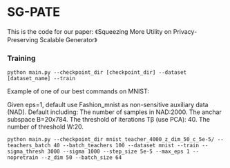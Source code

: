 # SG-PATE
This is the code for our paper:
《Squeezing More Utility on Privacy-Preserving Scalable Generator》
### Training 

```shell script
python main.py --checkpoint_dir [checkpoint_dir] --dataset [dataset_name] --train
```

Example of one of our best commands on MNIST:

Given eps=1, default use Fashion_mnist as  non-sensitive auxiliary data (NAD).
Default 
including:
  The number of samples in NAD:2000.
  The anchar subspace B=20x784.
  The threshold of iterations Tβ (use PCA): 40.
  The number of  threshold W:20.
  

```shell script
python main.py --checkpoint_dir mnist_teacher_4000_z_dim_50_c_5e-5/ --teachers_batch 40 --batch_teachers 100 --dataset mnist --train --sigma_thresh 3000 --sigma 1000 --step_size 5e-5 --max_eps 1 --nopretrain --z_dim 50 --batch_size 64
```
